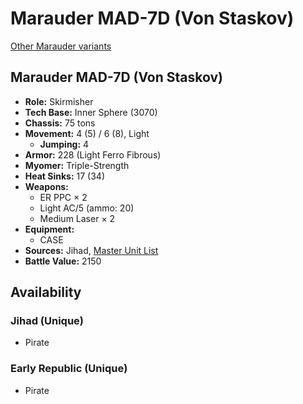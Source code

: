 # Marauder MAD-7D (Von Staskov)

[Other Marauder variants](../marauder.md)

## Marauder MAD-7D (Von Staskov)
- **Role:** Skirmisher
- **Tech Base:** Inner Sphere (3070)
- **Chassis:** 75 tons
- **Movement:** 4 (5) / 6 (8), Light
  - **Jumping:** 4
- **Armor:** 228 (Light Ferro Fibrous)
- **Myomer:** Triple-Strength
- **Heat Sinks:** 17 (34)
- **Weapons:**
  - ER PPC × 2
  - Light AC/5 (ammo: 20)
  - Medium Laser × 2
- **Equipment:**
  - CASE
- **Sources:** Jihad, [Master Unit List](http://masterunitlist.info/Unit/Details/7697/marauder-mad-7d-von-staskov)
- **Battle Value:** 2150

## Availability

### Jihad (Unique)
- Pirate

### Early Republic (Unique)
- Pirate

